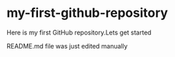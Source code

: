 # my-first-github-repository
Here is my first GitHub repository.Lets get started

README.md file was just edited manually
